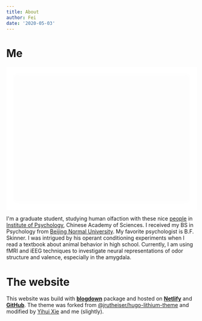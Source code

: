```yaml
---
title: About
author: Fei
date: '2020-05-03'
---
```

# Me

<style type="text/css">
div#photo {
    background: url('/./about_files/logo.jpg');
    background-size: contain;
    background-repeat: no-repeat;
    background-position:center;
    width: 100%;
    height: 0px;
    padding-top: 75%;
    text-align: center;
    display: block;
    float: none;
    align: center;
    -webkit-transition: background-image 0.5s ease-in-out;
    transition: background-image 0.5s ease-in-out;
    box-shadow: 0px 0px 10px 20px white inset;
}
div#photo:hover {
    background: url('/./about_files/guf_small_43.jpg');
    background-size:contain;
    background-repeat: no-repeat;
    background-position:center;
    -webkit-transition: background-image 0.5s ease-in-out;
    transition: background-image 0.5s ease-in-out;
    box-shadow: 0px 0px 10px 20px white inset;
}
</style>

<div id="photo"></div>

<!--<a id=me href="/./about_files/guf.jpg" title="Click to view high resolution image" target=“_blank”><img src="/./about_files/guf_small_43.jpg" alt="My photo" width="80%"/></a>-->
<!-- <img src="/./about_files/guf.jpg" alt="My photo" width="80%"/> -->

I'm a graduate student, studying human olfaction with these nice [people](http://zhouw.psych.ac.cn/people.html) in [Institute of Psychology](http://www.psych.ac.cn/), Chinese Academy of Sciences. I received my BS in Psychology from [Beijing Normal University](http://psych.bnu.edu.cn/). My favorite psychologist is B.F. Skinner. I was intrigued by his operant conditioning experiments when I read a textbook about animal behavior in high school. Currently, I am using fMRI and iEEG techniques to investigate neural representations of odor structure and valence, especially in the amygdala.

# The website

This website was build with [**blogdown**](https://github.com/rstudio/blogdown) package and hosted on [**Netlify**](https://gufei.netlify.app/) and [**GitHub**](https://flashsherlock.github.io/). The theme was forked from [@jrutheiser/hugo-lithium-theme](https://github.com/jrutheiser/hugo-lithium-theme) and modified by [Yihui Xie](https://yihui.org/) and me (slightly).
